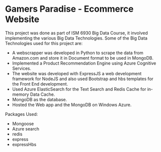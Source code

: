 # Gamers Paradise - Ecommerce Website
This project was done as part of ISM 6930 Big Data Course, it involved implementing the various Big Data Technologies.
Some of the Big Data Technologies used for this project are:
* A webscrapper was developed in Python to scrape the data from Amazon.com and store it in Document format to be used in MongoDB.
* Implemented a Product Recommendation Engine using Azure Cognitive Services.
* The website was developed with ExpressJS a  web development framework for NodeJS and also used Bootstrap and hbs templates for 
the Front End development.
* Used Azure ElasticSearch for the Text Search and Redis Cache for in-memory Data Cache.
* MongoDB as the database.
* Hosted the Web app and the MongoDB on Windows Azure.

Packages Used:
* Mongoose
* Azure search
* redis
* express
* expressHbs
